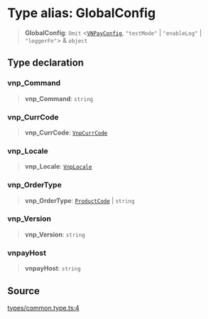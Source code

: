 # Type alias: GlobalConfig

> **GlobalConfig**: `Omit` \<[`VNPayConfig`](VNPayConfig.md), `"testMode"` \| `"enableLog"` \| `"loggerFn"`\> & `object`

## Type declaration

### vnp\_Command

> **vnp\_Command**: `string`

### vnp\_CurrCode

> **vnp\_CurrCode**: [`VnpCurrCode`](../enumerations/VnpCurrCode.md)

### vnp\_Locale

> **vnp\_Locale**: [`VnpLocale`](../enumerations/VnpLocale.md)

### vnp\_OrderType

> **vnp\_OrderType**: [`ProductCode`](../enumerations/ProductCode.md) \| `string`

### vnp\_Version

> **vnp\_Version**: `string`

### vnpayHost

> **vnpayHost**: `string`

## Source

[types/common.type.ts:4](https://github.com/lehuygiang28/vnpay/blob/ffb3f1a6e2e5cee6cec7ba4f806a92950f9f7872/src/types/common.type.ts#L4)
